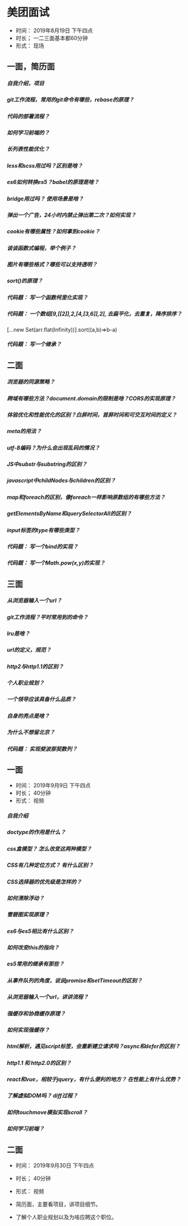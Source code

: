 # 美团面试
+ 时间： 2019年8月19日 下午四点
+ 时长； 一二三面基本都60分钟
+ 形式： 现场

## 一面，简历面

##### 自我介绍，项目

##### git工作流程，常用的git命令有哪些，rebase的原理？

##### 代码的部署流程？

##### 如何学习前端的？

##### 长列表性能优化？

##### less和scss用过吗？区别是啥？

##### es6如何转换es5？babel的原理是啥？

##### bridge用过吗？ 使用场景是啥？

##### 弹出一个广告，24小时内禁止弹出第二次？如何实现？

##### cookie有哪些属性？如何拿到cookie？

##### 谈谈函数式编程，举个例子？

##### 图片有哪些格式？哪些可以支持透明？

##### sort()的原理？

##### 代码题： 写一个函数柯里化实现？

##### 代码题： 一个数组[9,[[2]],2,[4,[3,6]],2], 去扁平化，去重复，降序排序？
[...new Set(arr.flat(Infinity))].sort((a,b)=>b-a)

##### 代码题： 写一个继承？


## 二面

##### 浏览器的同源策略？

##### 跨域有哪些方法？document.domain的限制是啥？CORS的实现原理？

##### 体验优化和性能优化的区别？白屏时间，首屏时间和可交互时间的定义？

##### meta的用法？

##### utf-8编码？为什么会出现乱码的情况？

##### JS中substr与substring的区别？

##### javascript中childNodes与children的区别？

##### map和foreach的区别，像foreach一样影响原数组的有哪些方法？

##### getElementsByName和querySelectorAll的区别？

##### input标签的type有哪些类型？

##### 代码题： 写一个bind的实现？

##### 代码题： 写一个Math.pow(x,y)的实现？


## 三面

##### 从浏览器输入一个url？

##### git工作流程？平时常用到的命令？

##### lru是啥？

##### url的定义，规范？

##### http2与http1.1的区别？

##### 个人职业规划？

##### 一个领导应该具备什么品质？

##### 自身的亮点是啥？

##### 为什么不想留北京？

##### 代码题： 实现斐波那契数列？


## 一面
+ 时间： 2019年9月9日 下午四点
+ 时长； 40分钟
+ 形式： 视频

##### 自我介绍

##### doctype的作用是什么？

##### css盒模型？ 怎么改变这两种模型？

##### CSS有几种定位方式？ 有什么区别？

##### CSS选择器的优先级是怎样的？

##### 如何清除浮动？

##### 雪碧图实现原理？

##### es6与es5相比有什么区别？

##### 如何改变this的指向？

##### es5常用的继承有那些？

##### 从事件队列的角度，说说promise和setTimeout的区别？

##### 从浏览器输入一个url，讲讲流程？

##### 强缓存和协商缓存原理？

##### 如何实现强缓存？

##### html解析，遇见script标签，会重新建立请求吗？async和defer的区别？

##### http1.1 和 http2.0的区别？

##### react和vue，相较于jquery，有什么便利的地方？ 在性能上有什么优势？

##### 了解虚拟DOM吗？ diff过程？

##### 如何touchmove模拟实现scroll？

##### 如何学习前端？

## 二面
+ 时间： 2019年9月30日 下午四点
+ 时长； 40分钟
+ 形式： 视频

+ 简历面，主要看项目，讲项目细节。
+ 了解个人职业规划以及为啥应聘这个职位。